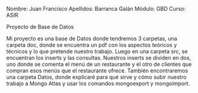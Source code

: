 Nombre: Juan Francisco 
Apellidos: Barranca Galán
Módulo: GBD
Curso:  ASIR



Proyecto de Base de Datos

Mi proyecto es una base de Datos donde tendremos 3 carpetas, una carpeta doc, donde se encuentra un pdf con los aspectos teóricos y técnicos y lo que pretende nuestro trabajo.
Luego en una carpeta src, se encuentran los inserts y las consultas.
Nuestros inserts se dividen en dos, uno donde se comenta el menú de un restaurante y el otro de clientes que compran esos menús que el restaurante ofrece.
También encontraremos una carpeta Datos, donde explicaré para qué sirve y cómo subir nuestro trabajo a Mongo Atlas y usar los comandos mongoexport y mongoimport.
